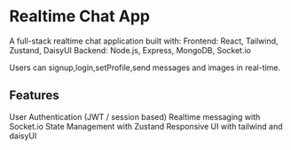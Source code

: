 # Realtime Chat App 

A full-stack realtime chat application built with:
Frontend: React, Tailwind, Zustand, DaisyUI
Backend: Node.js, Express, MongoDB, Socket.io

Users can signup,login,setProfile,send messages and images in real-time.

## Features
User Authentication (JWT / session based)
Realtime messaging with Socket.io
State Management with Zustand 
Responsive UI with tailwind and daisyUI

